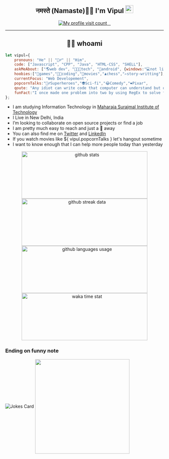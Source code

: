 <h2 align="center">नमस्ते (Namaste)🙏🏻 I'm Vipul <img src="https://media.giphy.com/media/hvRJCLFzcasrR4ia7z/giphy.gif" width="25px"></h2>
<div align=center>
<a href="https://github.com/thevipuljha">
    <img src="https://komarev.com/ghpvc/?username=thevipuljha&color=800080&label=Love+You&style=flat-square" alt="My profile visit count">
</a>
<a href="https://www.linkedin.com/in/thevipuljha">
    <img src="https://img.shields.io/static/v1?label=&style=flat-square&logoWidth=14&message=thevipuljha&logo=linkedin&labelColor=white&logoColor=0A66C2&color=0A66C2" alt="">
</a>
<a href="mailto:vipuljha1142@gmail.com">
    <img src="https://img.shields.io/static/v1?label=&style=flat-square&logoWidth=14&message=vipuljha1142@gmail.com&logo=gmail&labelColor=white&logoColor=EA4335&color=EA4335" alt="">
</a>
<a href="https://twitter.com/thevipuljha">
    <img src="https://img.shields.io/static/v1?label=&style=flat-square&logoWidth=14&message=thevipuljha&logo=twitter&labelColor=white&logoColor=1DA1F2&color=1DA1F2" alt="">
</a>
</div>
<hr>
<h2 align="center"> 👨‍💻 whoami</h2>

```javascript
let vipul={
    pronouns: "He" || "🙋‍♂️" || "Him",
    code: ["Javascript", "CPP", "Java", "HTML-CSS", "SHELL"],
    askMeAbout: ["🌎web dev", "👨🏼‍💻tech", "📱android", {windows:"💻not literally"}],
    hoobies:["🏏games","👨‍💻coding","🍿movies","♟️chess","✍️story-writting"],
    currentFocus: "Web Developement",
    popcornTalks:"🦸‍♂️Superheroes","👽Sci-fi","😂Comedy","❤️Pixar",
    qoute: "Any idiot can write code that computer can understand but only good developers can write code that humans can understand",
    funFact:"I once made one problem into two by using RegEx to solve first problem"
};
```

- I am studying Information Technology in [Maharaja Surajmal Institute of Technology](https://www.msit.in/)
- I Live in New Delhi, India
- I’m looking to collaborate on open source projects or find a job
- I am pretty much easy to reach and just a 👋 away
- You can also find me on [Twitter](https://twitter.com/thevipuljha) and [LinkedIn](https://www.linkedin.com/in/thevipuljha)
- If you watch movies like ${ vipul.popcornTalks } let's hangout sometime
- I want to know enough that I can help more people today than yesterday

<div align="center">
<img src = "https://github-readme-stats.vercel.app/api?username=thevipuljha&show_icons=true&count_private=true&custom_title=MY%20GITHUB%20DATA&theme=radical&border_color=753778"  alt="github stats" height="150" width="400">
<img src = "http://github-readme-streak-stats.herokuapp.com?user=thevipuljha&theme=radical&fire=FFE608&border=753778"  alt="github streak data" height="150" width="400">
</div>
<div align="center">
<img src = "https://github-readme-stats.vercel.app/api/top-langs/?username=thevipuljha&custom_title=I%20Mostly%20Use&layout=compact"  alt="github languages usage" height="150" width="400">
<img src = "https://github-readme-stats.vercel.app/api/wakatime?username=vipuljha&custom_title=My%20Time%20as%20Developer&layout=compact"  alt="waka time stat" height="150" width="400">
</div>
<!--START_SECTION:waka-->

<!--END_SECTION:waka-->

### Ending on funny note

<img align="center" src="https://readme-jokes.vercel.app/api?theme=tokyonight" alt="Jokes Card"/>

<img align="center" src="https://media.giphy.com/media/3o6Zt6KHxJTbXCnSvu/giphy.gif" width="300"/>
